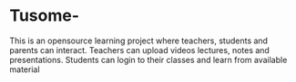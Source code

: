 # Tusome-
This is an opensource learning project where teachers, students and parents can interact. Teachers can upload videos lectures, notes and presentations. Students can login to their classes and learn from available material
